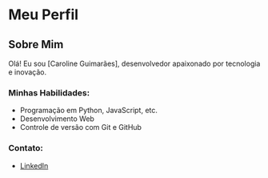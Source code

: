 # Meu Perfil

## Sobre Mim
Olá! Eu sou [Caroline Guimarães], desenvolvedor apaixonado por tecnologia e inovação.

### Minhas Habilidades:
- Programação em Python, JavaScript, etc.
- Desenvolvimento Web
- Controle de versão com Git e GitHub

### Contato:
- [LinkedIn](https://carolguimaraess10)